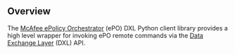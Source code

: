 ## Overview

The [McAfee ePolicy Orchestrator](https://www.mcafee.com/us/products/epolicy-orchestrator.aspx)
(ePO) DXL Python client library provides a high level wrapper for invoking ePO
remote commands via the
[Data Exchange Layer](http://www.mcafee.com/us/solutions/data-exchange-layer.aspx)
(DXL) API.
